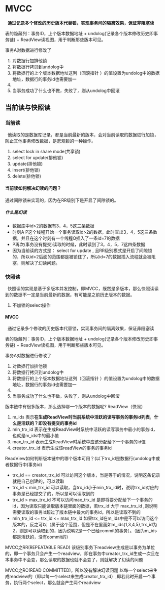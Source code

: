 # MVCC
&nbsp;&nbsp;**通过记录多个修改的历史版本代替锁，实现事务间的隔离效果，保证非阻塞读**

表的隐藏列：事务ID，上个版本数据地址  + undolog(记录各个版本修改历史即事务链) + ReadView读视图，用于判断那些版本可见。


事务A对数据进行修改了
1. 对数据行加排他锁
2. 将数据行拷贝到undolog中
3. 将数据行的上个版本数据地址这列（回滚指针 ）的值设置为undolog中的数据地址，数据行的事务id也需要加一
4. 
5. 当事务成功了什么也不做，失败了，则从undolog中回滚


## 当前读与快照读
### 当前读
&nbsp;&nbsp;他读取的是数据库记录，都是当前最新的版本，会对当前读取的数据进行加锁，防止其他事务修改数据，是悲观锁的一种操作。
1. select  lock in share mode(共享锁)
2. select  for update(排他锁)
3. update(排他锁)
4. insert(排他锁)
5. delete(排他锁)


#### 当前读如何解决幻读的问题？
通过间隙锁来实现的，因为在RR级别下是开启了间隙锁的。

##### 什么是幻读
- 数据库中id>2的数据有3，4，5这三条数据
- 时刻A P这个线程开始一个事务读取id>2的数据，此时查出3，4，5这三条数据，并且在这个时刻有一个线程Q插入了一条id=7的数据
- P再次(事务没有提交)读取的时候，此时读到了3，4，5，7这四条数据
- 因为当前读的方式是： select  for update , 且RR级别模式是开启了间隙锁的，所以id>2后面的范围都是被锁住了，所以id=7的数据插入流程就会被阻塞，则解决了幻读问题。

### 快照读
&nbsp;&nbsp;快照读的实现是基于多版本并发控制，即MVCC，既然是多版本，那么快照读读到的数据不一定是当前最新的数据，有可能是之前历史版本的数据。
1. 不加锁的select操作

#### MVCC
&nbsp;&nbsp;通过记录多个修改的历史版本代替锁，实现事务间的隔离效果，保证非阻塞读

表的隐藏列：事务ID，上个版本数据地址  + undolog(记录各个版本修改历史即事务链) + ReadView读视图，用于判断那些版本可见。

事务A对数据进行修改了
1. 对数据行加排他锁
2. 将数据行拷贝到undolog中
3. 将数据行的上个版本数据地址这列（回滚指针 ）的值设置为undolog中的数据地址，数据行的事务id也需要加一
4. 
5. 当事务成功了什么也不做，失败了，则从undolog中回滚



版本链中有很多版本，那么选择哪一个版本的数据呢? ReadView（快照）
1. m_ids 表示**在生成ReadView时当前系统中活跃的读写事务的事务id列表**，**什么是活跃的？即没有提交的事务id**
2. min_trx_id 表示在生成ReadView时系统中活跃的读写事务中最小的事务id，也就是m_ids中的最小值
3. max_trx_id 表示生成ReadView时系统中应该分配给下一个事务的id值
4. creator_trx_id 表示生成该readView的事务的事务id

ReadView如何判断版本链中的哪个版本可用？(以下trx_id是数据行(undolog中或者数据行中)事务id)
 - trx_id == creator_trx_id  可以访问这个版本，当是等于的情况，说明这条记录就是自己创建的，可以读取
 - trx_id < min_trx_id  可以读取，当trx_id小于min_trx_id时，说明trx_id对应的事务是已经提交了的，所以是可以读取到的
 - trx_id > max_trx_id 不可以访问max_trx_id 是即将要分配给下一个事务的id，因为读取只能读取版本链里面的数据，若trx_id 大于 max_trx_id ,则说明需要读取的事务id超过了版本链中最大的事务id，所以是读取不到的
 - min_trx_id <= trx_id <= max_trx_id 如果trx_id在m_ids中是不可以访问这个版本的，反之可以（属于这个范围，但是不在里面如m_ids{1,3,4,5},trx_id为2，则是可以读取到的，因为说明2是一个已经commit的事务）。（因为m_ids都是活跃的，没有commit的）

 MVCC之RR(REPEATABLE READ)
该级别事务下readview生成是以事务为单位的，即一个事务只会产生一个readview，即在事务中creator_trx_id生成一次且在本事务中不会变，那么读取的数据也就不会变了，则就解决了幻读的问题

 MVCC之RC(READ COMMITTED)，所以没有解决幻读问题
 以每一个select来生成readview的（即以每一个select来生成creator_trx_id）,即若此时开启一个事务，执行两个select，那么就会产生两个readview



